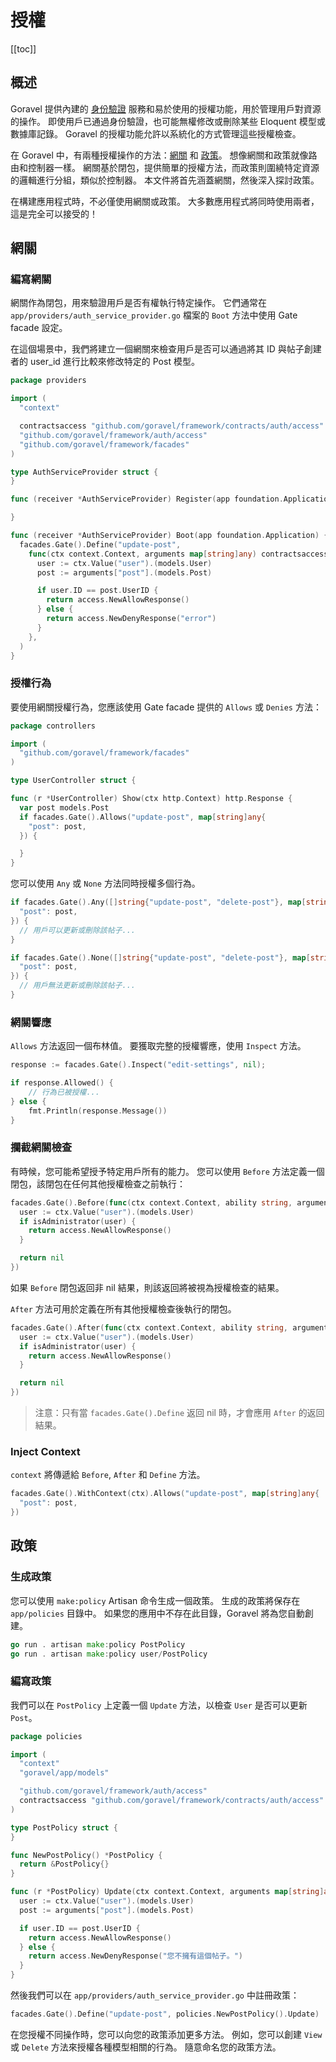 # 授權

[[toc]]

## 概述

Goravel 提供內建的 [身份驗證](./authentication.md) 服務和易於使用的授權功能，用於管理用戶對資源的操作。 即使用戶已通過身份驗證，也可能無權修改或刪除某些 Eloquent 模型或數據庫記錄。 Goravel 的授權功能允許以系統化的方式管理這些授權檢查。

在 Goravel 中，有兩種授權操作的方法：[網關](#Gates) 和 [政策](#Policies)。 想像網關和政策就像路由和控制器一樣。 網關基於閉包，提供簡單的授權方法，而政策則圍繞特定資源的邏輯進行分組，類似於控制器。 本文件將首先涵蓋網關，然後深入探討政策。

在構建應用程式時，不必僅使用網關或政策。 大多數應用程式將同時使用兩者，這是完全可以接受的！

## 網關

### 編寫網關

網關作為閉包，用來驗證用戶是否有權執行特定操作。 它們通常在 `app/providers/auth_service_provider.go` 檔案的 `Boot` 方法中使用 Gate facade 設定。

在這個場景中，我們將建立一個網關來檢查用戶是否可以通過將其 ID 與帖子創建者的 user_id 進行比較來修改特定的 Post 模型。

```go
package providers

import (
  "context"

  contractsaccess "github.com/goravel/framework/contracts/auth/access"
  "github.com/goravel/framework/auth/access"
  "github.com/goravel/framework/facades"
)

type AuthServiceProvider struct {
}

func (receiver *AuthServiceProvider) Register(app foundation.Application) {

}

func (receiver *AuthServiceProvider) Boot(app foundation.Application) {
  facades.Gate().Define("update-post",
    func(ctx context.Context, arguments map[string]any) contractsaccess.Response {
      user := ctx.Value("user").(models.User)
      post := arguments["post"].(models.Post)

      if user.ID == post.UserID {
        return access.NewAllowResponse()
      } else {
        return access.NewDenyResponse("error")
      }
    },
  )
}
```

### 授權行為

要使用網關授權行為，您應該使用 Gate facade 提供的 `Allows` 或 `Denies` 方法：

```go
package controllers

import (
  "github.com/goravel/framework/facades"
)

type UserController struct {

func (r *UserController) Show(ctx http.Context) http.Response {
  var post models.Post
  if facades.Gate().Allows("update-post", map[string]any{
    "post": post,
  }) {

  }
}
```

您可以使用 `Any` 或 `None` 方法同時授權多個行為。

```go
if facades.Gate().Any([]string{"update-post", "delete-post"}, map[string]any{
  "post": post,
}) {
  // 用戶可以更新或刪除該帖子...
}

if facades.Gate().None([]string{"update-post", "delete-post"}, map[string]any{
  "post": post,
}) {
  // 用戶無法更新或刪除該帖子...
}
```

### 網關響應

`Allows` 方法返回一個布林值。 要獲取完整的授權響應，使用 `Inspect` 方法。

```go
response := facades.Gate().Inspect("edit-settings", nil);

if response.Allowed() {
    // 行為已被授權...
} else {
    fmt.Println(response.Message())
}
```

### 攔截網關檢查

有時候，您可能希望授予特定用戶所有的能力。 您可以使用 `Before` 方法定義一個閉包，該閉包在任何其他授權檢查之前執行：

```go
facades.Gate().Before(func(ctx context.Context, ability string, arguments map[string]any) contractsaccess.Response {
  user := ctx.Value("user").(models.User)
  if isAdministrator(user) {
    return access.NewAllowResponse()
  }

  return nil
})
```

如果 `Before` 閉包返回非 nil 結果，則該返回將被視為授權檢查的結果。

`After` 方法可用於定義在所有其他授權檢查後執行的閉包。

```go
facades.Gate().After(func(ctx context.Context, ability string, arguments map[string]any, result contractsaccess.Response) contractsaccess.Response {
  user := ctx.Value("user").(models.User)
  if isAdministrator(user) {
    return access.NewAllowResponse()
  }

  return nil
})
```

> 注意：只有當 `facades.Gate().Define` 返回 nil 時，才會應用 `After` 的返回結果。

### Inject Context

`context` 將傳遞給 `Before`, `After` 和 `Define` 方法。

```go
facades.Gate().WithContext(ctx).Allows("update-post", map[string]any{
  "post": post,
})
```

## 政策

### 生成政策

您可以使用 `make:policy` Artisan 命令生成一個政策。 生成的政策將保存在 `app/policies` 目錄中。 如果您的應用中不存在此目錄，Goravel 將為您自動創建。

```go
go run . artisan make:policy PostPolicy
go run . artisan make:policy user/PostPolicy
```

### 編寫政策

我們可以在 `PostPolicy` 上定義一個 `Update` 方法，以檢查 `User` 是否可以更新 `Post`。

```go
package policies

import (
  "context"
  "goravel/app/models"

  "github.com/goravel/framework/auth/access"
  contractsaccess "github.com/goravel/framework/contracts/auth/access"
)

type PostPolicy struct {
}

func NewPostPolicy() *PostPolicy {
  return &PostPolicy{}
}

func (r *PostPolicy) Update(ctx context.Context, arguments map[string]any) contractsaccess.Response {
  user := ctx.Value("user").(models.User)
  post := arguments["post"].(models.Post)

  if user.ID == post.UserID {
    return access.NewAllowResponse()
  } else {
    return access.NewDenyResponse("您不擁有這個帖子。")
  }
}
```

然後我們可以在 `app/providers/auth_service_provider.go` 中註冊政策：

```go
facades.Gate().Define("update-post", policies.NewPostPolicy().Update)
```

在您授權不同操作時，您可以向您的政策添加更多方法。 例如，您可以創建 `View` 或 `Delete` 方法來授權各種模型相關的行為。 隨意命名您的政策方法。
